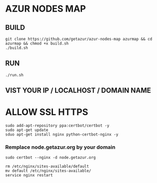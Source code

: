 # AZUR NODES MAP

## BUILD

```
git clone https://github.com/getazur/azur-nodes-map azurmap && cd azurmap && chmod +x build.sh
./build.sh
```

## RUN

```
./run.sh
```

## VIST YOUR IP / LOCALHOST / DOMAIN NAME
		
# ALLOW SSL HTTPS

```
sudo add-apt-repository ppa:certbot/certbot -y
sudo apt-get update
sduo apt-get install nginx python-certbot-nginx -y
```
### Remplace node.getazur.org by your domain
```
sudo certbot --nginx -d node.getazur.org
```
```
rm /etc/nginx/sites-available/default
mv default /etc/nginx/sites-available/
service nginx restart
```
